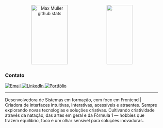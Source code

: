 <div align="center">  
  <img width="49%" height="195px" src="https://github-readme-stats.vercel.app/api?username=mariaclarareginato&show_icons=true&count_private=true&hide_border=true&title_color=purple&icon_color=purple&text_color=purple&bg_color=1C1C1C" alt="Max Muller github stats" /> 
  <img width="41%" height="195px" src="https://github-readme-stats.vercel.app/api/top-langs/?username=mariaclarareginato&layout=compact&hide_border=true&title_color=purple&text_color=purple&bg_color=1C1C1C" />
</div>





###  Contato

<p align="left">
  <a href="mailto:mariaclarareginato8@gmail.com" target="_blank">
    <img src="https://img.shields.io/badge/Email-mariaclarareginato8@gmail.com-red?style=for-the-badge&logo=gmail&logoColor=white" alt="Email"/>
  </a>
  <a href="https://www.linkedin.com/in/maria-clara-reginato-b44b63339/" target="_blank">
    <img src="https://img.shields.io/badge/LinkedIn-Maria_Clara_Reginato-blue?style=for-the-badge&logo=linkedin&logoColor=white" alt="LinkedIn"/>
  </a>
  <a href="https://portifolio-omega-one-59.vercel.app/" target="_blank">
    <img src="https://img.shields.io/badge/Portfólio-Projetos Maria.C-%23ff69b4?style=for-the-badge&logo=linktree&logoColor=white" alt="Portfólio"/>
  </a>
</p>

---

Desenvolvedora de Sistemas em formação, com foco em Frontend | Criadora de interfaces intuitivas, interativas, acessíveis e atraentes. Sempre explorando novas tecnologias e soluções criativas. Cultivando criatividade através da natação, das artes em geral e da Fórmula 1 — hobbies que trazem equilíbrio, foco e um olhar sensível para soluções inovadoras.












